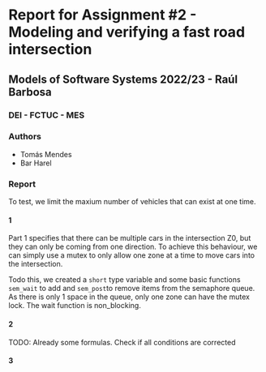 # Report for Assignment #2 - Modeling and verifying a fast road intersection

## Models of Software Systems 2022/23 - Raúl Barbosa

### DEI - FCTUC - MES

### Authors

- Tomás Mendes
- Bar Harel

### Report

To test, we limit the maxium number of vehicles that can exist at one time.

#### 1

Part 1 specifies that there can be multiple cars in the intersection Z0, but they can only be coming from one direction. To achieve this behaviour, we can simply use a mutex to only allow one zone at a time to move cars into the intersection.

Todo this, we created a `short` type variable and some basic functions `sem_wait` to add and `sem_post`to remove items from the semaphore queue. As there is only 1 space in the queue, only one zone can have the mutex lock. The wait function is non_blocking.

#### 2

TODO: Already some formulas. Check if all conditions are corrected

#### 3
